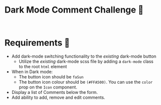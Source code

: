 # Dark Mode Comment Challenge 🌙
&nbsp;

# Requirements 📖
- Add dark-mode switching functionality to the *existing* dark-mode button
  - Utilize the *existing* dark-mode scss file by adding a `dark-mode` class to the root `html` element
- When in Dark mode:
  - The button icon should be `faSun`
  - The button icon colour should be `(#FFA500)`. You can use the `color` prop on the `Icon` component.
- Display a list of Comments below the form.
- Add ability to add, remove and edit comments.
